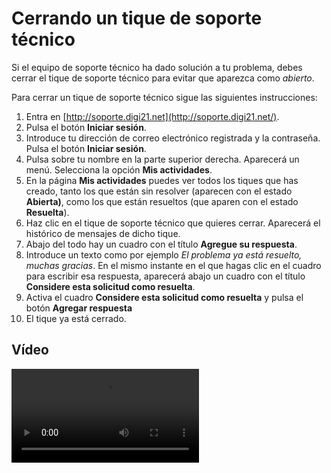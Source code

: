 # Cerrando un tique de soporte técnico

Si el equipo de soporte técnico ha dado solución a tu problema, debes cerrar el tique de soporte técnico para evitar que aparezca como _abierto_.

Para cerrar un tique de soporte técnico sigue las siguientes instrucciones:

1. Entra en [http://soporte.digi21.net](http://soporte.digi21.net/).
2. Pulsa el botón **Iniciar sesión**.
3. Introduce tu dirección de correo electrónico registrada y la contraseña. Pulsa el botón **Iniciar sesión**.
4. Pulsa sobre tu nombre en la parte superior derecha. Aparecerá un menú. Selecciona la opción **Mis actividades**.
5. En la página **Mis actividades** puedes ver todos los tiques que has creado, tanto los que están sin resolver \(aparecen con el estado **Abierta\)**, como los que están resueltos \(que aparen con el estado **Resuelta**\).
6. Haz clic en el tique de soporte técnico que quieres cerrar. Aparecerá el histórico de mensajes de dicho tique.
7. Abajo del todo hay un cuadro con el título **Agregue su respuesta**.
8. Introduce un texto como por ejemplo _El problema ya está resuelto, muchas gracias_. En el mismo instante en el que hagas clic en el cuadro para escribir esa respuesta, aparecerá abajo un cuadro con el título **Considere esta solicitud como resuelta**.
9. Activa el cuadro **Considere esta solicitud como resuelta** y pulsa el botón **Agregar respuesta**
10. El tique ya está cerrado.

## Vídeo

<video controls>
    <source src="https://digi21.blob.core.windows.net/videos-ayuda/Cerrando%20un%20ticket%20de%20soporte%20tecnico.mp4" type="video/mp4">
</video>



